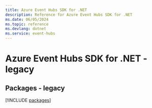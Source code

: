 ```yaml
---
title: Azure Event Hubs SDK for .NET
description: Reference for Azure Event Hubs SDK for .NET
ms.date: 06/05/2024
ms.topic: reference
ms.devlang: dotnet
ms.service: event-hubs
---
```

# Azure Event Hubs SDK for .NET - legacy
## Packages - legacy
[!INCLUDE [packages](event-hubs-index.md)]